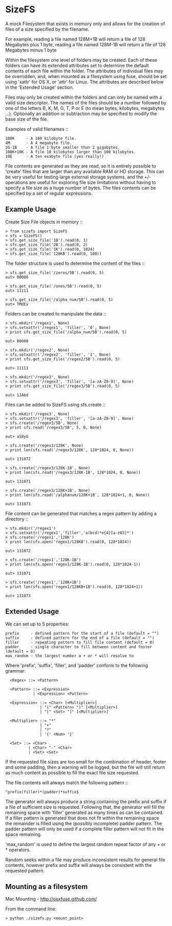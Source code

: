 SizeFS
======

A mock Filesystem that exists in memory only and allows for the creation of
files of a size specified by the filename.

For example, reading a file named 128M+1B will return a file of 128 Megabytes
plus 1 byte, reading a file named 128M-1B will return a file of 128 Megabytes
minus 1 byte

Within the filesystem one level of folders may be created. Each of these folders
can have its extended attributes set to determine the default contents of each
file within the folder. The attributes of individual files may be overridden,
and, when mounted as a filesystem using fuse, should be set using 'xattr' for
OS X, or 'attr' for Linux. The attributes are described below in the 'Extended Usage'
section.

Files may only be created within the folders and can only be named with a valid
size descriptor. The names of the files should be a number followed by one of the
letters B, K, M, G, T, P or E (to mean bytes, kilobytes, megabytes ...). Optionally
an addition or subtraction may be specified to modify the base size of the file.

Examples of valid filenames  ::

    100K     - A 100 kilobyte file.
    4M       - A 4 megabyte file.
    2G-1B    - A file 1 byte smaller than 2 gigabytes.
    100K+10K - A file 10 kilobytes larger than 100 kilobytes.
    10E      - A ten exabyte file (yes really!)
    
File contents are generated as they are read, so it is entirely possible to 'create'
files that are larger than any available RAM or HD storage. This can be very useful
for testing large external storage systems, and the +/- operations are useful for
exploring file size limitations without having to specify a file size as a huge
number of bytes. The files contents can be specified by a set of regular expressions.

Example Usage
--------------

Create Size File objects in memory ::

    > from sizefs import SizeFS
    > sfs = SizeFS()
    > sfs.get_size_file('1B').read(0, 1)
    > sfs.get_size_file('2B').read(0, 2)
    > sfs.get_size_file('1K').read(0, 1024)
    > sfs.get_size_file('128KB').read(0, 100))

The folder structure is used to determine the content of the files ::

    > sfs.get_size_file('/zeros/5B').read(0, 5)
    out> 00000

    > sfs.get_size_file('/ones/5B').read(0, 5)
    out> 11111

    > sfs.get_size_file('/alpha_num/5B').read(0, 5)
    out> TMdEv

Folders can be created to manipulate the data ::

    > sfs.mkdir('/regex1', None)
    > sfs.setxattr('/regex1', 'filler', '0', None)
    > print sfs.get_size_file('/alpha_num/5B').read(0, 5)

    out> 00000

    > sfs.mkdir('/regex2', None)
    > sfs.setxattr('/regex2', 'filler', '1', None)
    > print sfs.get_size_file('/regex2/5B').read(0, 5)

    out> 11111

    > sfs.mkdir('/regex3', None)
    > sfs.setxattr('/regex3', 'filler', '[a-zA-Z0-9]', None)
    > print sfs.get_size_file('/regex3/5B').read(0, 5)

    out> 1JAbd

Files can be added to SizeFS using sfs.create ::

    > sfs.mkdir('/regex3', None)
    > sfs.setxattr('/regex3', 'filler', '[a-zA-Z0-9]', None)
    > sfs.create('/regex3/5B', None)
    > print sfs.read('/regex3/5B', 5, 0, None)

    out> aS8yG

    > sfs.create('/regex3/128K', None)
    > print len(sfs.read('/regex3/128K', 128*1024, 0, None))

    out> 131072

    > sfs.create('/regex3/128K-1B', None)
    > print len(sfs.read('/regex3/128K-1B', 128*1024, 0, None))

    out> 131071

    > sfs.create('/regex3/128K+1B', None)
    > print len(sfs.read('/alphanum/128K+1B', 128*1024+1, 0, None))

    out> 131073

File content can be generated that matches a regex pattern by adding a directory ::

    > sfs.mkdir('/regex1')
    > sfs.setxattr('/regex1','filler','a(bcd)*e{4}[a-z03]*')
    > sfs.create('/regex1','128K')
    > print len(sfs.open('regex1/128KB').read(0, 128*1024))

    out> 131072

    > sfs.create('/regex1','128K-1B')
    > print len(sfs.open('regex1/128K-1B').read(0, 128*1024-1))

    out> 131071

    > sfs.create('/regex1','128K+1B')
    > print len(sfs.open('regex1/128KB+1B').read(0, 128*1024+1))

    out> 131073


Extended Usage
--------------

We can set up to 5 properties:

    prefix     - defined pattern for the start of a file (default = "")
    suffix     - defined pattern for the end of a file (default = "")
    filler     - repeating pattern to fill file content (default = 0)
    padder     - single character to fill between content and footer (default = 0)
    max_random - the largest number a + or * will resolve to 

Where 'prefix', 'suffix', 'filler', and 'padder' conform to the following
grammar:

      <Regex> ::= <Pattern>

      <Pattern> ::= <Expression>
                | <Expression> <Pattern>

      <Expression> ::= <Char> [<Multiplier>]
                   | "(" <Pattern> ")" [<Multiplier>]
                   | "[" <Set> "]" [<Multiplier>]

      <Multiplier> ::= "*"
                   | "+"
                   | "?"
                   | '{' <Num> '}'

      <Set> ::= <Char>
              | <Char> "-" <Char>
              | <Set> <Set>

If the requested file sizes are too small for the combination of header, footer
and some padding, then a warning will be logged, but the file will still
return as much content as possible to fill the exact file size requested.

The file contents will always match the following pattern ::

    ^prefix(filler)*(padder)*suffix$

The generator will always produce a string containing the prefix and suffix if a
file of sufficient size is requested. Following that, the generator will fill
the remaining space with 'filler' generated as many times as can be contained.
If a filler pattern is generated that does not fit within the remaining space
the remainder is filled using the (possibly incomplete) padder pattern. The
padder pattern will only be used if a complete filler pattern will not fit in
the space remaining.

'max_random' is used to define the largest random repeat factor of any + or *
operators.

Random seeks within a file may produce inconsistent results for general file
contents, however prefix and suffix will always be consistent with the requested
pattern.


Mounting as a filesystem
------------------------

Mac Mounting - http://osxfuse.github.com/

From the command line:

    > python ./sizefs.py <mount_point>


